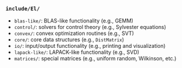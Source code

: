 ### `include/El/`

-  `blas-like/`: BLAS-like functionality (e.g., GEMM)
-  `control/`: solvers for control theory (e.g., Sylvester equations)
-  `convex/`: convex optimization routines (e.g., SVT)
-  `core/`: core data structures (e.g., `DistMatrix`)
-  `io/`: input/output functionality (e.g., printing and visualization)
-  `lapack-like/`: LAPACK-like functionality (e.g., SVD)
-  `matrices/`: special matrices (e.g., uniform random, Wilkinson, etc.)
